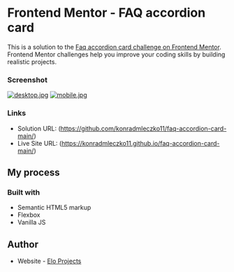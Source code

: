 # Frontend Mentor - FAQ accordion card

This is a solution to the [Faq accordion card challenge on Frontend Mentor](https://www.frontendmentor.io/challenges/faq-accordion-card-XlyjD0Oam). Frontend Mentor challenges help you improve your coding skills by building realistic projects.

### Screenshot

[![desktop.jpg](https://i.postimg.cc/ZYN2YkNQ/desktop.jpg)](https://i.postimg.cc/ZYN2YkNQ)
[![mobile.jpg](https://i.postimg.cc/sDR8vn9g/mobile.jpg)](https://i.postimg.cc/sDR8vn9g)


### Links

- Solution URL: (https://github.com/konradmleczko11/faq-accordion-card-main/)
- Live Site URL: (https://konradmleczko11.github.io/faq-accordion-card-main/)

## My process

### Built with

- Semantic HTML5 markup
- Flexbox
- Vanilla JS

## Author

- Website - [Elo Projects](https://www.eloprojects.pl)
